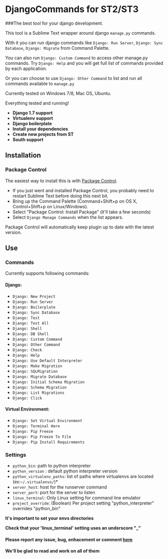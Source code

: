 # DjangoCommands for ST2/ST3

###The best tool for your django development.

This tool is a Sublime Text wrapper around django `manage.py` commands.

With it you can run django commands like `Django: Run Server`, `Django: Sync Database`, `Django: Migrate` from Command Palette.

You can also run `Django: Custom Command` to access other manage.py commands. Try `Django: Help` and you will get full list of commands provided by each application.

Or you can choose to use `Django: Other Command` to list and run all commands available to `manage.py`

Currently tested on Windows 7/8, Mac OS, Ubuntu.

Everything tested and running!

* __Django 1.7 support__
* __Virtualenv support__
* __Django boilerplate__
* __Install your dependencies__
* __Create new projects from ST__
* __South support__


## Installation

### Package Control

The easiest way to install this is with [Package Control](http://wbond.net/sublime\_packages/package\_control).

 * If you just went and installed Package Control, you probably need to restart Sublime Text before doing this next bit.
 * Bring up the Command Palette (Command+Shift+p on OS X, Control+Shift+p on Linux/Windows).
 * Select "Package Control: Install Package" (it'll take a few seconds)
 * Select `Django Manage Commands` when the list appears.

Package Control will automatically keep plugin up to date with the latest version.

## Use

### Commands
Currently supports following commands:

#### Django:
 * `Django: New Project`
 * `Django: Run Server`
 * `Django: Boilerplate`
 * `Django: Sync Database`
 * `Django: Test`
 * `Django: Test All`
 * `Django: Shell`
 * `Django: DB Shell`
 * `Django: Custom Command`
 * `Django: Other Command`
 * `Django: Check`
 * `Django: Help`
 * `Django: Use Default Interpreter`
 * `Django: Make Migration`
 * `Django: SQLMigration` 
 * `Django: Migrate Database`
 * `Django: Initial Schema Migration`
 * `Django: Schema Migration`
 * `Django: List Migrations`
 * `Django: Click`

#### Virtual Environment:
 * `Django: Set Virtual Environment`
 * `Django: Terminal Here`
 * `Django: Pip Freeze`
 * `Django: Pip Freeze To File`
 * `Django: Pip Install Requirements`

### Settings

 * `python_bin`: path to python interpreter
 * `python_version` : default python interpreter version
 * `python_virtualenv_paths`: list of paths where virtualenvs are located (ex:`~/.virtualenvs/`)*
 * `server_host`: host for the runserver command
 * `server_port`: port for the server to listen
 * `linux_terminal`: Only Linux setting for command line emulator
 * `project_override`: (Boolean) Per project setting "python_interpreter" overrides "python_bin"

 __It's important to set your envs directories__

 __Check that your 'linux_terminal' setting uses an underscore "_"__

#### Please report any issue, bug, enhacement or comment [here](https://github.com/vladimirnani/DjangoCommands/issues) 
#### We'll be glad to read and work on all of them


